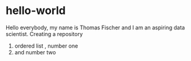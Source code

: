 # hello-world
Hello everybody,
my name is Thomas Fischer and I am an aspiring data scientist. 
Creating a repository
1. ordered list , number one
2. and number two
